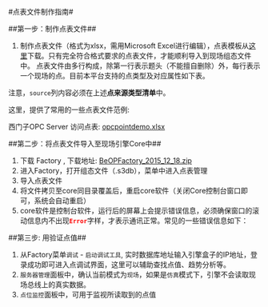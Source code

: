 #点表文件制作指南#

##第一步：制作点表文件##

1. 制作点表文件（格式为xlsx，需用Microsoft Excel进行编辑），点表模板从[这里](http://beop.rnbtech.com.hk/static/help/pointdebug/opcpointdemo.xlsx)下载。只有完全符合格式要求的点表文件，才能顺利导入到现场组态文件中。
   点表文件由多行构成，除第一行表示题头（不能擅自删除）外，每行表示一个现场的点。目前本平台支持的点类型及对应属性如下表。




注意，`source`列内容必须在上述<b>点来源类型清单</b>中。


这里，提供了常用的一些点表文件范例:

西门子OPC Server 访问点表: [opcpointdemo.xlsx](http://beop.rnbtech.com.hk/static/help/pointdebug/opcpointdemo.xlsx)

##第二步：将点表文件导入至现场引擎Core中##
1. 下载 Factory , 下载地址: [BeOPFactory_2015_12_18.zip](http://beop.rnbtech.com.hk/static/help/BeOPFactory_2015_12_18.zip)
2. 进入Factory，打开组态文件（.s3db），菜单中进入点表管理
3. 导入点表文件
4. 将文件拷贝至core同目录覆盖后，重启core软件（关闭Core控制台窗口即可，系统会自动重启）
5. core软件是控制台软件，运行后的屏幕上会提示错误信息，必须确保窗口的滚动信息内不出现<font color=red><b>`Error`</b></font>字样，才表示通讯正常。常见的一些错误信息如下：


##第三步: 用验证点值##
1. 从Factory菜单`调试` - `启动调试工具`, 实时数据库地址输入引擎盒子的IP地址，登录成功即可进入点调试界面，这里可以辅助查找点值、趋势分析等。
2. `服务器管理`面板中，确认当前模式为`现场`，如果是`仿真`模式下，引擎不会读取现场总线上的真实数据。
2. `点位监控`面板中，可用于监视所读取到的点值